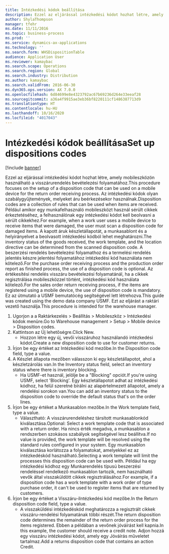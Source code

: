 ```yaml
---
title: Intézkedési kódok beállítása
description: Ezzel az eljárással intézkedési kódot hozhat létre, amely mobileszközön használható a visszárurendelés bevételezési folyamatához.
author: ShylaThompson
manager: tfehr
ms.date: 11/11/2016
ms.topic: business-process
ms.prod: ''
ms.service: dynamics-ax-applications
ms.technology: ''
ms.search.form: WHSDispositionTable
audience: Application User
ms.reviewer: kamaybac
ms.search.scope: Operations
ms.search.region: Global
ms.search.industry: Distribution
ms.author: kamaybac
ms.search.validFrom: 2016-06-30
ms.dyn365.ops.version: AX 7.0.0
ms.openlocfilehash: 6d84699e8e4323792ac67b69236d264e33eeaf28
ms.sourcegitcommit: a36a4f9915ae3eb36bf8220111cf1486387713d9
ms.translationtype: HT
ms.contentlocale: hu-HU
ms.lasthandoff: 10/16/2020
ms.locfileid: "4017043"
---
```

# <a name="set-up-dispositions-codes"></a><span data-ttu-id="305ac-103">Intézkedési kódok beállítása</span><span class="sxs-lookup"><span data-stu-id="305ac-103">Set up dispositions codes</span></span>

[!include [banner](../../includes/banner.md)]

<span data-ttu-id="305ac-104">Ezzel az eljárással intézkedési kódot hozhat létre, amely mobileszközön használható a visszárurendelés bevételezési folyamatához.</span><span class="sxs-lookup"><span data-stu-id="305ac-104">This procedure focuses on the setup of a disposition code that can be used on a mobile device for the return order receiving process.</span></span> <span data-ttu-id="305ac-105">Az intézkedési kódok olyan szabálygyűjtemények, melyeket áru beérkezésekor használnak.</span><span class="sxs-lookup"><span data-stu-id="305ac-105">Disposition codes are a collection of rules that can be used when items are received.</span></span> <span data-ttu-id="305ac-106">Például amikor egy munkafelhasználó mobileszközt használ sérült cikkek érkeztetéséhez, a felhasználónak egy intézkedési kódot kell beolvasni a sérült cikkekhez.</span><span class="sxs-lookup"><span data-stu-id="305ac-106">For example, when a work user uses a mobile device to receive items that were damaged, the user must scan a disposition code for damaged items.</span></span> <span data-ttu-id="305ac-107">A kapott áruk készletállapotát, a munkasablont és a helyirányelvet a beolvasott intézkedési kódból lehet meghatározni.</span><span class="sxs-lookup"><span data-stu-id="305ac-107">The inventory status of the goods received, the work template, and the location directive can be determined from the scanned disposition code.</span></span> <span data-ttu-id="305ac-108">A beszerzési rendelés bevételezési folyamathoz és a termelési rendelés jelentés készre jelentési folyamatához intézkedési kód használata nem kötelező.</span><span class="sxs-lookup"><span data-stu-id="305ac-108">For the purchase order receiving process and the production order report as finished process, the use of a disposition code is optional.</span></span> <span data-ttu-id="305ac-109">Az értékesítési rendelés visszáru bevételezési folyamatánál, ha a cikkek regisztrálása mobileszközzel történt, intézkedési kód használata kötelező.</span><span class="sxs-lookup"><span data-stu-id="305ac-109">For the sales order return receiving process, if the items are registered using a mobile device, the use of disposition code is mandatory.</span></span>  <span data-ttu-id="305ac-110">Ez az útmutató a USMF bemutatócég segítségével lett létrehozva.</span><span class="sxs-lookup"><span data-stu-id="305ac-110">This guide was created using the demo data company USMF.</span></span> <span data-ttu-id="305ac-111">Ezt az eljárást a raktári vezető használja.</span><span class="sxs-lookup"><span data-stu-id="305ac-111">This procedure is intended for the warehouse manager.</span></span> 

1. <span data-ttu-id="305ac-112">Ugorjon a a Raktárkezelés > Beállítás > Mobileszköz > Intézkedési kódok menüre.</span><span class="sxs-lookup"><span data-stu-id="305ac-112">Go to Warehouse management > Setup > Mobile device > Disposition codes.</span></span>
2. <span data-ttu-id="305ac-113">Kattintson az Új lehetőségre.</span><span class="sxs-lookup"><span data-stu-id="305ac-113">Click New.</span></span>
    * <span data-ttu-id="305ac-114">Hozzon létre egy új, vevői visszáruhoz használandó intézkedési kódot.</span><span class="sxs-lookup"><span data-stu-id="305ac-114">Create a new disposition code to use for customer returns.</span></span>  
3. <span data-ttu-id="305ac-115">Írjon be egy értéket az Intézkedési kód mezőbe.</span><span class="sxs-lookup"><span data-stu-id="305ac-115">In the Disposition code field, type a value.</span></span>
4. <span data-ttu-id="305ac-116">A Készlet állapota mezőben válasszon ki egy készletállapotot, ahol a készletzárolás van.</span><span class="sxs-lookup"><span data-stu-id="305ac-116">In the Inventory status field, select an inventory status where there is inventory blocking.</span></span>
    * <span data-ttu-id="305ac-117">Ha USMF-et használ, jelölje be a "Blocking" opciót.</span><span class="sxs-lookup"><span data-stu-id="305ac-117">If you're using USMF, select 'Blocking'.</span></span> <span data-ttu-id="305ac-118">Egy készletállapotot adhat az intézkedési kódhoz, ha felül szeretné bírálni az alapértelmezett állapotot, amely a rendelési sorokon van.</span><span class="sxs-lookup"><span data-stu-id="305ac-118">You can add an inventory status to the disposition code to override the default status that's on the order lines.</span></span>  
5. <span data-ttu-id="305ac-119">Írjon be egy értéket a Munkasablon mezőbe.</span><span class="sxs-lookup"><span data-stu-id="305ac-119">In the Work template field, type a value.</span></span>
    * <span data-ttu-id="305ac-120">Választható: A visszárurendeléshez társított munkasablonkód kiválasztása.</span><span class="sxs-lookup"><span data-stu-id="305ac-120">Optional: Select a work template code that is associated with a return order.</span></span> <span data-ttu-id="305ac-121">Ha nincs érték megadva, a munkasablon a rendszerben szokásos szabályok segítségével lesz beállítva.</span><span class="sxs-lookup"><span data-stu-id="305ac-121">If no value is provided, the work template will be resolved using the standard rules configured in your system.</span></span> <span data-ttu-id="305ac-122">Egy munkasablon kiválasztása korlátozza a folyamatokat, amelyekkel ez az intézkedéskód használható.</span><span class="sxs-lookup"><span data-stu-id="305ac-122">Selecting a work template will limit the processes this disposition code can be used with.</span></span> <span data-ttu-id="305ac-123">Például ha egy intézkedési kódhoz egy Munkarendelés típusú beszerzési rendeléssel rendelkező munkasablon tartozik, nem használható vevők által visszaküldött cikkek regisztrálásához.</span><span class="sxs-lookup"><span data-stu-id="305ac-123">For example, if a disposition code has a work template with a work order of type purchase order, it can't be used to register items that are returned by customers.</span></span>  
6. <span data-ttu-id="305ac-124">Írjon be egy értéket a Visszáru-iIntézkedési kód mezőbe.</span><span class="sxs-lookup"><span data-stu-id="305ac-124">In the Return disposition code field, type a value.</span></span>
    * <span data-ttu-id="305ac-125">A visszaküldési intézkedéskód meghatározza a regisztrált cikkek visszáru-rendelési folyamatának többi részét.</span><span class="sxs-lookup"><span data-stu-id="305ac-125">The return disposition code determines the remainder of the return order process for the items registered.</span></span> <span data-ttu-id="305ac-126">Ebben a példában a vevőnek jóváírást kell kapnia.</span><span class="sxs-lookup"><span data-stu-id="305ac-126">In this example, the customer should receive a credit note.</span></span> <span data-ttu-id="305ac-127">Adjon hozzá egy visszáru intézkedési kódot, amely egy Jóváírás műveletet tartalmaz.</span><span class="sxs-lookup"><span data-stu-id="305ac-127">Add a returns disposition code that contains an action Credit.</span></span>  

